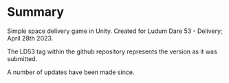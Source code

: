 # Summary

Simple space delivery game in Unity. Created for Ludum Dare 53 - Delivery; April 28th 2023.

The LD53 tag within the github repository represents the version as it was submitted.

A number of updates have been made since.
